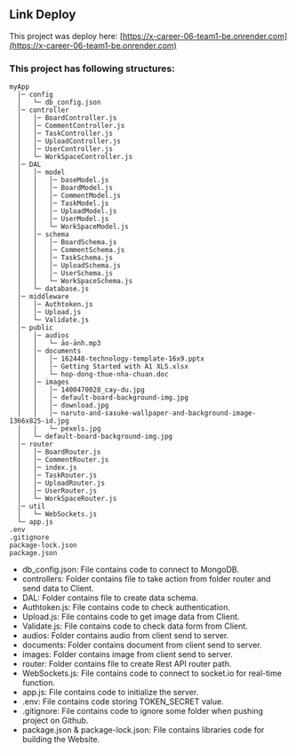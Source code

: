 ## Link Deploy

This project was deploy here: [https://x-career-06-team1-be.onrender.com](https://x-career-06-team1-be.onrender.com)

### This project has following structures:

```
myApp
  │─ config
  │   └─ db_config.json
  │─ controller
  │   │─ BoardController.js
  │   │─ CommentController.js
  │   │─ TaskController.js
  │   │─ UploadController.js
  │   │─ UserController.js
  │   └─ WorkSpaceController.js
  │─ DAL
  │   │─ model
  │   │   │─ baseModel.js
  │   │   │─ BoardModel.js
  │   │   │─ CommentModel.js
  │   │   │─ TaskModel.js
  │   │   │─ UploadModel.js
  │   │   │─ UserModel.js
  │   │   └─ WorkSpaceModel.js
  │   │─ schema
  │   │   │─ BoardSchema.js
  │   │   │─ CommentSchema.js
  │   │   │─ TaskSchema.js
  │   │   │─ UploadSchema.js
  │   │   │─ UserSchema.js
  │   │   └─ WorkSpaceSchema.js
  │   └─ database.js
  │─ middleware
  │   │─ Authtoken.js
  │   │─ Upload.js
  │   └─ Validate.js
  │─ public
  │   │─ audios
  │   │   └─ ảo-ảnh.mp3
  │   │─ documents
  │   │   │─ 162448-technology-template-16x9.pptx
  │   │   │─ Getting Started with A1 XLS.xlsx
  │   │   └─ hop-dong-thue-nha-chuan.doc
  │   │─ images
  │   │   │─ 1400470028_cay-du.jpg
  │   │   │─ default-board-background-img.jpg
  │   │   │─ download.jpg
  │   │   │─ naruto-and-sasuke-wallpaper-and-background-image-1366x825-id.jpg
  │   │   └─ pexels.jpg
  │   └─ default-board-background-img.jpg
  │─ router
  │   │─ BoardRouter.js
  │   │─ CommentRouter.js
  │   │─ index.js
  │   │─ TaskRouter.js
  │   │─ UploadRouter.js
  │   │─ UserRouter.js
  │   └─ WorkSpaceRouter.js
  │─ util
  │   └─ WebSockets.js
  └─ app.js
.env
.gitignore
package-lock.json
package.json
```

- db_config.json: File contains code to connect to MongoDB.
- controllers: Folder contains file to take action from folder router and send data to Client.
- DAL: Folder contains file to create data schema.
- Authtoken.js: File contains code to check authentication.
- Upload.js: File contains code to get image data from Client.
- Validate.js: File contains code to check data form from Client.
- audios: Folder contains audio from client send to server.
- documents: Folder contains document from client send to server.
- images: Folder contains image from client send to server.
- router: Folder contains file to create Rest API router path.
- WebSockets.js: File contains code to connect to socket.io for real-time function.
- app.js: File contains code to initialize the server.
- .env: File contains code storing TOKEN_SECRET value.
- .gitignore: File contains code to ignore some folder when pushing project on Github.
- package.json & package-lock.json: File contains libraries code for building the Website.

